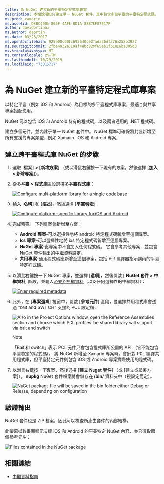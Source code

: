 ```yaml
---
title: 為 NuGet 建立新的平臺特定程式庫專案
description: 本檔說明如何建立單一 NuGet 套件，其中包含多個平臺的平臺特定程式碼。
ms.prod: xamarin
ms.assetid: D8BC4906-805F-4AFB-8D1A-88B7BF87E17F
author: davidortinau
ms.author: daortin
ms.date: 03/23/2017
ms.openlocfilehash: 925e08c600c695640c927ada26df376a252b3927
ms.sourcegitcommit: 2fbe4932a319af4ebc829f65eb1fb1816ba305d3
ms.translationtype: MT
ms.contentlocale: zh-TW
ms.lasthandoff: 10/29/2019
ms.locfileid: "73016717"
---
```

# <a name="creating-new-platform-specific-library-projects-for-nuget"></a>為 NuGet 建立新的平臺特定程式庫專案

以特定平臺（例如 iOS 和 Android）為目標的多平臺程式庫專案，最適合與共享專案搭配使用。

NuGet 可以包含 iOS 和 Android 特有的程式碼，以及兩者通用的 .NET 程式碼。

建立多個元件，並內建于單一 NuGet 套件中。 NuGet 標準可確保將封裝新增至所有支援的專案類型，例如 Xamarin. iOS 和 Android 專案。

## <a name="steps-to-create-a-cross-platform-library-nuget"></a>建立跨平臺程式庫 NuGet 的步驟

1. 選取 [檔案] **> [新增方案**] （或以滑鼠右鍵按一下現有的方案，然後選擇 [**加入 > 新增專案**]）。

2. 從多**平臺 > 程式庫**區段選擇多**平臺程式庫**：

    [![](platform-specific-images/mulitplatform-library-sml.png "Configure multi-platform library for a single code base")](platform-specific-images/multiplatform-library.png#lightbox)

3. 輸入 [**名稱**] 和 [**描述**]，然後選擇 [**平臺特定**]：

    [![](platform-specific-images/specific-configure-sml.png "Configure platform-specific library for iOS and Android")](platform-specific-images/specific-configure.png#lightbox)

4. 完成精靈。 下列專案會新增至方案：

    - **Android 專案**–可以選擇性地將 android 特定程式碼新增至這個專案。
    - **Ios 專案**–可以選擇性地將 ios 特定程式碼新增至這個專案。
    - **NuGet 專案**–此專案中不會加入任何程式碼。 它會參考其他專案，並包含 NuGet 套件輸出的中繼資料設定。
    - **共用專案**-通用程式碼應新增至這個專案，包括 `#if` 編譯器指示詞內的平臺特定程式碼。

5. 以滑鼠右鍵按一下 NuGet 專案，並選擇 [**選項**]，然後開啟 [ **NuGet 套件 > 中繼資料**] 區段，並輸入[必要的中繼資料](~/cross-platform/app-fundamentals/nuget-multiplatform-libraries/metadata.md)（以及任何選擇性的中繼資料）：

    [![](platform-specific-images/specific-metadata-sml.png "Enter required metadata")](platform-specific-images/specific-metadata.png#lightbox)

6. 此外，在 [**專案選項**] 視窗中，開啟 [**參考元件**] 區段，並選擇共用程式庫會透過 "bait and SWITCH" 支援的 PCL 設定檔：

    ![](platform-specific-images/specific-reference-assemblies.png "Also in the Project Options window, open the Reference Assemblies section and choose   which PCL profiles the shared library will support via bait and switch")

    > [!NOTE]
    > 「Bait 和 switch」表示 PCL 元件只會包含程式庫所公開的 API （它不能包含平臺特定的程式碼）。 將 NuGet 新增至 Xamarin 專案時，會針對 PCL 編譯共用程式庫，但平臺特定元件則包含 iOS 或 Android 專案實際使用的程式碼。

7. 以滑鼠右鍵按一下專案，然後選擇 [**建立 Nuget 套件**] （或 [建立或部署方案]）， **nupkg** NuGet 套件檔案將會儲存在 **/bin/** 資料夾中（視設定而定）。

    ![](platform-specific-images/create-nuget-package.png "NuGet package file will be saved in the bin folder either Debug or Release, depending on configuration")

## <a name="verifying-the-output"></a>驗證輸出

NuGet 套件也是 ZIP 檔案，因此可以檢查所產生套件的內部結構。

此螢幕擷取畫面顯示支援 iOS 和 Android 的平臺特定 NuGet 內容，並已選取兩個參考元件：

![](platform-specific-images/nuget-output.png "Files contained in the NuGet package")

## <a name="related-links"></a>相關連結

- [中繼資料指南](~/cross-platform/app-fundamentals/nuget-multiplatform-libraries/metadata.md)
